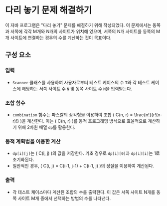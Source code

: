 # 다리 놓기 문제 해결하기
이 자바 프로그램은 "다리 놓기" 문제를 해결하기 위해 작성되었다. 이 문제에서는 동쪽과 서쪽에 각각 M개와 N개의 사이트가 위치해 있으며, 서쪽의 N개 사이트를 동쪽의 M개 사이트에 연결하는 경우의 수를 계산하는 것이 목표이다.

## 구성 요소

### 입력
- `Scanner` 클래스를 사용하여 사용자로부터 테스트 케이스의 수 `T`와 각 테스트 케이스에 해당하는 서쪽 사이트 수 `N` 및 동쪽 사이트 수 `M`을 입력받는다.

### 조합 함수
- `combination` 함수는 파스칼의 삼각형을 이용하여 조합 \( C(n, r) = \frac{n!}{r!(n-r)!} \)을 계산한다. 이는 \( C(n, r) \)를 동적 프로그래밍 방식으로 효율적으로 계산하기 위해 2차원 배열 `dp`를 활용한다.

### 동적 계획법을 이용한 계산
- `dp[i][j]`는 \( C(i, j) \)의 값을 저장한다. 기초 경우로 `dp[i][0]`과 `dp[i][i]`는 1로 초기화된다.
- 일반적인 경우, \( C(i, j) = C(i-1, j-1) + C(i-1, j) \)의 성질을 이용하여 계산된다.

### 출력
- 각 테스트 케이스마다 계산된 조합의 수를 출력한다. 이 값은 서쪽 사이트 N개를 동쪽 사이트 M개 중에서 선택하는 방법의 수를 나타낸다.
